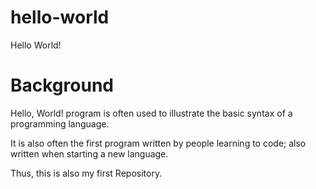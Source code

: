 # hello-world

Hello World!

# Background
Hello, World! program is often used to illustrate the basic syntax of a programming language. 

It is also often the first program written by people learning to code; also written when starting a new language.

Thus, this is also my first Repository.
#  

